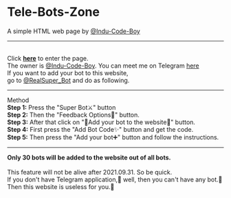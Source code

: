 <link rel="stylesheet" href="Styles.css">

# Tele-Bots-Zone
A simple HTML web page by <a href="https://github.com/Indu-Code-Boy">@Indu-Code-Boy</a>
<hr>
<br>
Click <a href="https://indu-code-boy.github.io/Tele-Bots-Zone/"><b>here</b></a> to enter the page.
<br>
The owner is <a href="https://github.com/Indu-Code-Boy">@Indu-Code-Boy</a>. You can meet me on Telegram <a href="https://t.me/II_Catman_Sup_Bot">here</a>
<br>
If you want to add your bot to this website,
<br>
go to <a href="https://t.me/RealSuper_Bot">@RealSuper_Bot</a> and do as following.
<br>
<hr>
Method
<br>
<b>Step 1:</b> Press the "Super Bot⚔️" button
<br>
<b>Step 2:</b> Then the "Feedback Options🔅" button.
<br>
<b>Step 3:</b> After that click on "🔶Add your bot to the website🔶" button.
<br>
<b>Step 4:</b> First press the "Add Bot Code✨" button and get the code.
<br>
<b>Step 5:</b> Then press the "Add your bot➕" button and follow the instructions.
<br>
<hr>
<b>Only 30 bots will be added to the website out of all bots.</b>
<br><br>
This feature will not be alive after 2021.09.31. So be quick.
<br>
If you don't have Telegram application,🤔 well, then you can't have any bot.🙂 Then this website is useless for you.🥵

